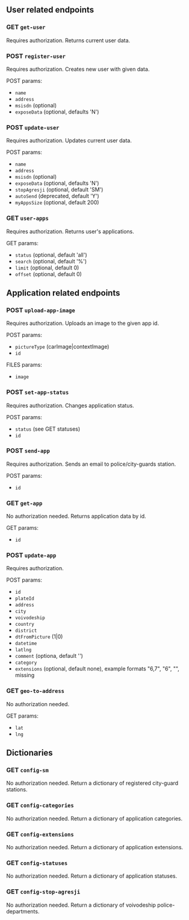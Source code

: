 ## User related endpoints

### GET `get-user`

Requires authorization. Returns current user data.

### POST `register-user`

Requires authorization. Creates new user with given data.

POST params:

  * `name`
  * `address`
  * `msisdn` (optional)
  * `exposeData` (optional, defaults 'N')
        
### POST `update-user`

Requires authorization. Updates current user data.

POST params:

  * `name`
  * `address`
  * `msisdn` (optional)
  * `exposeData` (optional, defaults 'N')
  * `stopAgresji` (optional, default 'SM')
  * `autoSend` (deprecated, default 'Y')
  * `myAppsSize` (optional, default 200)

### GET `user-apps`

Requires authorization. Returns user's applications.

GET params:

  * `status` (optional, default 'all')
  * `search` (optional, default '%')
  * `limit` (optional, default 0)
  * `offset` (optional, default 0)

## Application related endpoints

### POST `upload-app-image`

Requires authorization. Uploads an image to the given app id.

POST params:

  * `pictureType` (carImage|contextImage)
  * `id`

FILES params:

  * `image`

### POST `set-app-status`

Requires authorization. Changes application status.

POST params:

  * `status` (see GET statuses)
  * `id`

### POST `send-app`

Requires authorization. Sends an email to police/city-guards station.

POST params:

  * `id`

### GET `get-app`

No authorization needed. Returns application data by id.

GET params:

  * `id`

### POST `update-app`

Requires authorization.

POST params:

  * `id`
  * `plateId` 
  * `address`
  * `city`
  * `voivodeship`
  * `country`
  * `district`
  * `dtFromPicture` (1|0)
  * `datetime`
  * `latlng`
  * `comment` (optiona, default '')
  * `category`
  * `extensions` (optional, default none), example formats "6,7", "6", "", missing

### GET `geo-to-address`

No authorization needed.

GET params:

  * `lat`
  * `lng`

## Dictionaries

### GET `config-sm`

No authorization needed. Return a dictionary of registered city-guard stations.

### GET `config-categories`

No authorization needed. Return a dictionary of application categories.

### GET `config-extensions`

No authorization needed. Return a dictionary of application extensions.

### GET `config-statuses`

No authorization needed. Return a dictionary of application statuses.

### GET `config-stop-agresji`

No authorization needed. Return a dictionary of voivodeship police-departments.
    
